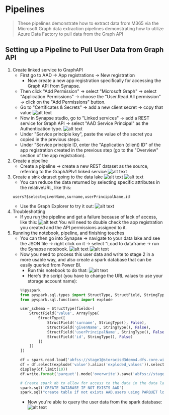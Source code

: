 # Pipelines
> These pipelines demonstrate how to extract data from M365 via the Microsoft Graph
> data extraction pipelines demonstrating how to utilize Azure Data Factory to pull data from the Graph API
## Setting up a Pipeline to Pull User Data from Graph API
1. Create linked service to GraphAPI
     - First go to AAD &#8594; App registrations &#8594; New registration
          - Now create a new app registration specifically for accessing the Graph API from Synapse.
     - Then click "Add Permission" &#8594; select "Microsoft Graph" &#8594; select "Application Permissions" &#8594; choose the "User.Read.All permission" &#8594; click on the "Add Permissions" button.
     - Go to "Certificates & Secrets" &#8594; add a new client secret &#8594; copy that value
![alt text](https://github.com/cstohlmann/oea-graph-api/blob/main/images/Pic1.png)
     - Now in Synapse studio, go to "Linked services" &#8594; add a REST service for Graph API &#8594; select "AAD Service Principal" as the Authentication type.
![alt text](https://github.com/cstohlmann/oea-graph-api/blob/main/images/Pic2.png)
     - Under "Service principle key", paste the value of the secret you copied in the previous steps.
     - Under "Service principle ID, enter the "Application (client) ID" of the app registration created in the previous step (go to the "Overview" section of the app registration). 
2. Create a pipeline
     - Create a pipeline &#8594; create a new REST dataset as the source, referring to the GraphAPIv1 linked service
![alt text](https://github.com/cstohlmann/oea-graph-api/blob/main/images/Pic3.png)
3. Create a sink dataset going to the data lake
![alt text](https://github.com/cstohlmann/oea-graph-api/blob/main/images/Pic4.png)
![alt text](https://github.com/cstohlmann/oea-graph-api/blob/main/images/Pic5.png)
     - You can reduce the data returned by selecting specific attributes in the relativeURL, like this:
     ```
     users?$select=givenName,surname,userPrincipalName,id
     ```
     - Use the Graph Explorer to try it out:
![alt text](https://github.com/cstohlmann/oea-graph-api/blob/main/images/Pic6.png)
4. Troubleshotting 
     - If you run the pipeline and get a failure because of lack of access, like this:
![alt text](https://github.com/cstohlmann/oea-graph-api/blob/main/images/sample%20error%20code.png)
     You will need to double check the app registration you created and the API permissions assigned to it.
5. Running the notebook, pipeline, and finishing touches
     - You can then go into Synapse &#8594; navigate to your data lake and see the JSON file &#8594; right click on it &#8594; select "Load to dataframe &#8594; run the Synapse notebook.
![alt text](https://github.com/cstohlmann/oea-graph-api/blob/main/images/Pic7.png)
![alt text](https://github.com/cstohlmann/oea-graph-api/blob/main/images/Pic8.png)
     - Now you need to process this user data and write to stage 2 in a more usable way, and also create a spark database that can be easily queried from Power BI.
          - Run this notebook to do that:
![alt text](https://github.com/cstohlmann/oea-graph-api/blob/main/images/Pic9.png)
          - Here's the script (you have to change the URL values to use your storage account name):
          ```python
          %%pyspark
          from pyspark.sql.types import StructType, StructField, StringType, IntegerType, DoubleType, ArrayType
          from pyspark.sql.functions import explode
          
          user_schema = StructType(fields=[
              StructField('value', ArrayType(
                  StructType([
                      StructField('surname', StringType(), False),
                      StructField('givenName', StringType(), False),
                      StructField('userPrincipalName', StringType(), False),
                      StructField('id', StringType(), False)
                  ])
              ])
          ])
          
          df = spark.read.load('abfss://stage1@storacisd3demo4.dfs.core.windows.net/AAD/users', format='json', schema=user_schema)
          df = df.select(explode('value').alias('exploded_values')).select("exploded_values.*")
          display(df.limit(10))
          df.write.format('parquet').mode('overwrite').save('abfss://stage2@stoeacisd3demo4.dfs.core.windows.net/AAD/users')
          
          # Create spark db to allow for access to the data in the data lake via SQL on-demand.
          spark.sql('CREATE DATABASE IF NOT EXISTS AAD')
          spark.sql("create table if not exists AAD.users using PARQUET location 'abfss://stage2@stoeacisd3demo4.dfs.core.windows.net/AAD/users'")
          ```
          - Now you're able to query the user data from the spark database:
![alt text](https://github.com/cstohlmann/oea-graph-api/blob/main/images/Pic10.png)
          
